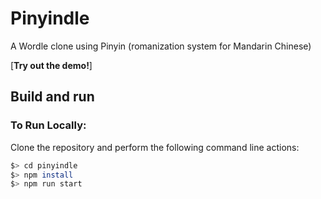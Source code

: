 # Pinyindle

A Wordle clone using Pinyin (romanization system for Mandarin Chinese)

[**Try out the demo!**]

## Build and run

### To Run Locally:

Clone the repository and perform the following command line actions:

```bash
$> cd pinyindle
$> npm install
$> npm run start
```

